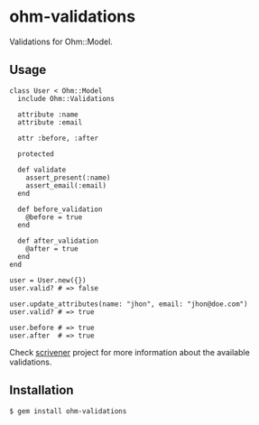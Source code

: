 ohm-validations
===============

Validations for Ohm::Model.

Usage
-----

```
class User < Ohm::Model
  include Ohm::Validations

  attribute :name
  attribute :email

  attr :before, :after

  protected

  def validate
    assert_present(:name)
    assert_email(:email)
  end

  def before_validation
    @before = true
  end

  def after_validation
    @after = true
  end
end

user = User.new({})
user.valid? # => false

user.update_attributes(name: "jhon", email: "jhon@doe.com")
user.valid? # => true

user.before # => true
user.after  # => true
```

Check [scrivener][scrivener] project for more information
about the available validations.

Installation
------------

```
$ gem install ohm-validations
```

[scrivener]: https://github.com/soveran/scrivener
